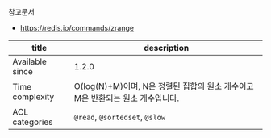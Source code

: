 참고문서
- https://redis.io/commands/zrange

| title           | description                                                                    |
| --------------- | ------------------------------------------------------------------------------ |
| Available since | 1.2.0                                                                          |
| Time complexity | O(log(N)+M)이며, N은 정렬된 집합의 원소 개수이고 M은 반환되는 원소 개수입니다. |
| ACL categories  | `@read`, `@sortedset`, `@slow`                                                                               |

